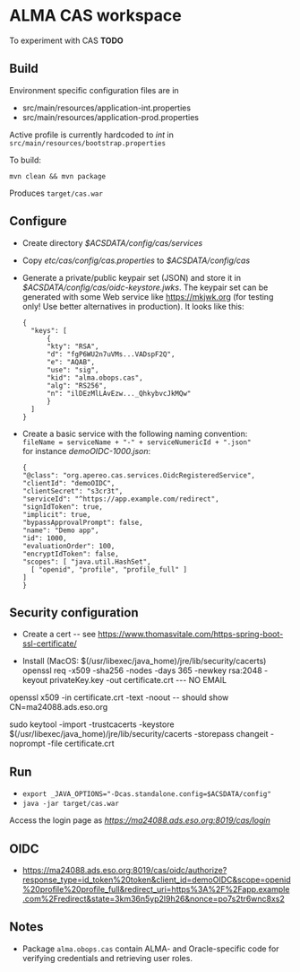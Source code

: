 # ALMA CAS workspace

To experiment with CAS **TODO**

## Build

Environment specific configuration files are in
* src/main/resources/application-int.properties
* src/main/resources/application-prod.properties

Active profile is currently hardcoded to _int_ in `src/main/resources/bootstrap.properties`

To build: 

`mvn clean && mvn package`

Produces `target/cas.war`

## Configure

* Create directory _$ACSDATA/config/cas/services_
* Copy _etc/cas/config/cas.properties_ to _$ACSDATA/config/cas_ 
* Generate a private/public keypair set (JSON) and store it in 
  _$ACSDATA/config/cas/oidc-keystore.jwks_. The keypair set can be generated
  with some Web service like https://mkjwk.org (for testing only! Use better alternatives in production). It looks like this:  
  ```
  {
	"keys": [
		{
		"kty": "RSA",
		"d": "fgP6WU2n7uVMs...VADspF2Q",
		"e": "AQAB",
		"use": "sig",
		"kid": "alma.obops.cas",
		"alg": "RS256",
		"n": "ilDEzMlLAvEzw..._QhkybvcJkMQw"
		}
	]
  }
  ```

* Create a basic service with the following naming convention:  
  `fileName = serviceName + "-" + serviceNumericId + ".json"`  
  for instance _demoOIDC-1000.json_:  
  ```
  {
  "@class": "org.apereo.cas.services.OidcRegisteredService",
  "clientId": "demoOIDC",
  "clientSecret": "s3cr3t",
  "serviceId": "^https://app.example.com/redirect",
  "signIdToken": true,
  "implicit": true,
  "bypassApprovalPrompt": false,
  "name": "Demo app",
  "id": 1000,
  "evaluationOrder": 100,
  "encryptIdToken": false,
  "scopes": [ "java.util.HashSet",
    [ "openid", "profile", "profile_full" ]
  ]
  }
  ```

## Security configuration

* Create a cert -- see https://www.thomasvitale.com/https-spring-boot-ssl-certificate/

* Install (MacOS: $(/usr/libexec/java_home)/jre/lib/security/cacerts)
openssl req -x509 -sha256 -nodes -days 365 -newkey rsa:2048 -keyout privateKey.key -out certificate.crt  --- NO EMAIL

openssl x509 -in certificate.crt -text -noout -- should show CN=ma24088.ads.eso.org

sudo keytool -import -trustcacerts -keystore $(/usr/libexec/java_home)/jre/lib/security/cacerts  -storepass changeit -noprompt -file certificate.crt

## Run
* `export _JAVA_OPTIONS="-Dcas.standalone.config=$ACSDATA/config"`
* `java -jar target/cas.war`

Access the login page as _https://ma24088.ads.eso.org:8019/cas/login_

## OIDC

* https://ma24088.ads.eso.org:8019/cas/oidc/authorize?response_type=id_token%20token&client_id=demoOIDC&scope=openid%20profile%20profile_full&redirect_uri=https%3A%2F%2Fapp.example.com%2Fredirect&state=3km36n5yp2l9h26&nonce=po7s2tr6wnc8xs2
## Notes

* Package `alma.obops.cas` contain ALMA- and Oracle-specific code for verifying
  credentials and retrieving user roles.